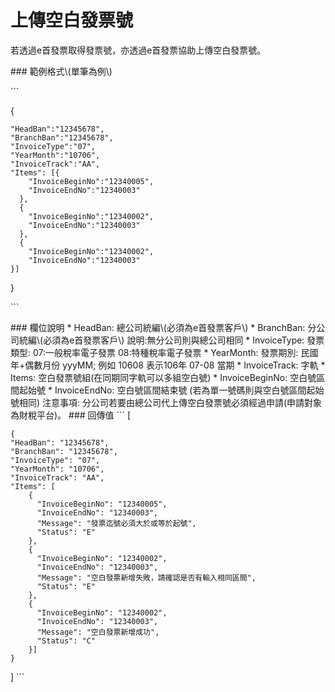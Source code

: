 # 上傳空白發票號

若透過e首發票取得發票號，亦透過e首發票協助上傳空白發票號。

\#\#\# 範例格式\\(單筆為例\\)

\`\`\`

{

```
"HeadBan":"12345678",
"BranchBan":"12345678",
"InvoiceType":"07",
"YearMonth":"10706",
"InvoiceTrack":"AA",
"Items": [{
    "InvoiceBeginNo":"12340005",
    "InvoiceEndNo":"12340003"
  },
  {
    "InvoiceBeginNo":"12340002",
    "InvoiceEndNo":"12340003"
  },
  {
    "InvoiceBeginNo":"12340002",
    "InvoiceEndNo":"12340003"
}]
```

}

\`\`\`

\#\#\# 欄位說明
\* HeadBan: 總公司統編\\(必須為e首發票客戶\\)
\* BranchBan: 分公司統編\\(必須為e首發票客戶\\) 說明:無分公司則與總公司相同
\* InvoiceType: 發票類型: 07:一般稅率電子發票 08:特種稅率電子發票
\* YearMonth: 發票期別: 民國年+偶數月份 yyyMM; 例如 10608 表示106年 07-08 當期
\* InvoiceTrack: 字軌
\* Items: 空白發票號組\(在同期同字軌可以多組空白號\)
\* InvoiceBeginNo: 空白號區間起始號
\* InvoiceEndNo: 空白號區間結束號 \(若為單一號碼則與空白號區間起始號相同\)
注意事項:
分公司若要由總公司代上傳空白發票號必須經過申請\(申請對象為財稅平台\)。
\#\#\# 回傳值
\`\`\`
\[
```
{
"HeadBan": "12345678",
"BranchBan": "12345678",
"InvoiceType": "07",
"YearMonth": "10706",
"InvoiceTrack": "AA",
"Items": [
    {
      "InvoiceBeginNo": "12340005",
      "InvoiceEndNo": "12340003",
      "Message": "發票迄號必須大於或等於起號",
      "Status": "E"
    },
    {
      "InvoiceBeginNo": "12340002",
      "InvoiceEndNo": "12340003",
      "Message": "空白發票新增失敗，請確認是否有輸入相同區間",
      "Status": "E"
    },
    {
      "InvoiceBeginNo": "12340002",
      "InvoiceEndNo": "12340003",
      "Message": "空白發票新增成功",
      "Status": "C"
    }]
}
```
\]
\`\`\`

